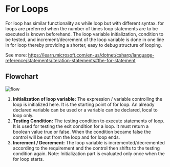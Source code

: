 # For Loops
For loop has similar functionality as while loop but with different syntax. for loops are preferred when the number of times loop statements are to be executed is known beforehand. The loop variable initialization, condition to be tested, and increment/decrement of the loop variable is done in one line in for loop thereby providing a shorter, easy to debug structure of looping.

See more: https://learn.microsoft.com/en-us/dotnet/csharp/language-reference/statements/iteration-statements#the-for-statement

## Flowchart

![flow](https://media.geeksforgeeks.org/wp-content/cdn-uploads/loops.png)

1. **Initialization of loop variable:** The expression / variable controlling the loop is initialized here. It is the starting point of for loop. An already declared variable can be used or a variable can be declared, local to loop only.
2. **Testing Condition:** The testing condition to execute statements of loop. It is used for testing the exit condition for a loop. It must return a boolean value true or false. When the condition became false the control will be out from the loop and for loop ends.
3. **Increment / Decrement:** The loop variable is incremented/decremented according to the requirement and the control then shifts to the testing condition again. Note: Initialization part is evaluated only once when the for loop starts.
